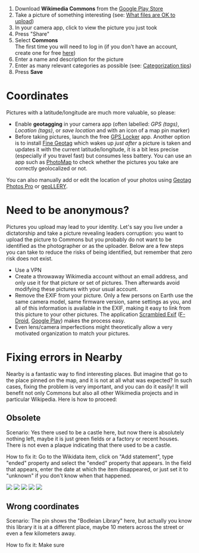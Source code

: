 1. Download **Wikimedia Commons** from the [Google Play Store](https://play.google.com/store/apps/details?id=fr.free.nrw.commons)
2. Take a picture of something interesting (see: [What files are OK to upload](https://commons.wikimedia.org/wiki/Commons:Project_scope#Scope_part_1:_Files))
3. In your camera app, click to view the picture you just took
4. Press "Share"
5. Select **Commons**  
   The first time you will need to log in (if you don't have an account, create one for free [here](https://commons.wikimedia.org/w/index.php?title=Special:UserLogin&type=signup))
6. Enter a name and description for the picture
7. Enter as many relevant categories as possible (see: [Categorization tips](https://commons.wikimedia.org/wiki/Commons:Categories#Categorization_tips))
8. Press **Save**

# Coordinates

Pictures with a latitude/longitude are much more valuable, so please:

- Enable **geotagging** in your camera app (often labelled: *GPS (tags)*, *Location (tags)*, or *save location* and with an icon of a map pin marker)
- Before taking pictures, launch the free [GPS Locker](https://play.google.com/store/apps/details?id=com.silentlexx.gpslock) app. Another option is to install [Fine Geotag](https://play.google.com/store/apps/details?id=eu.faircode.finegeotag) which wakes up _just after_ a picture is taken and updates it with the current latitude/longitude, it is a bit less precise (especially if you travel fast) but consumes less battery. You can use an app such as [PhotoMap](https://play.google.com/store/apps/details?id=eu.bischofs.photomap) to check whether the pictures you take are correctly geolocalized or not.

You can also manually add or edit the location of your photos using [Geotag Photos Pro](https://play.google.com/store/apps/details?id=com.tappytaps.android.geotagphotospro2) or [geoLLERY](https://play.google.com/store/apps/details?id=com.pkg.geollery).

# Need to be anonymous?

Pictures you upload may lead to your identity. Let's say you live under a dictatorship and take a picture revealing leaders corruption: you want to upload the picture to Commons but you probably do not want to be identified as the photographer or as the uploader. Below are a few steps you can take to reduce the risks of being identified, but remember that zero risk does not exist.

- Use a VPN
- Create a throwaway Wikimedia account without an email address, and only use it for that picture or set of pictures. Then afterwards avoid modifying these pictures with your usual account.
- Remove the EXIF from your picture. Only a few persons on Earth use the same camera model, same firmware version, same settings as you, and all of this information is available in the EXIF, making it easy to link from this picture to your other pictures. The application [Scrambled Exif](https://gitlab.com/juanitobananas/scrambled-exif) ([F-Droid](https://f-droid.org/en/packages/com.jarsilio.android.scrambledeggsif/), [Google Play](https://play.google.com/store/apps/details?id=com.jarsilio.android.scrambledeggsif)) makes the process easy.
- Even lens/camera imperfections might theoretically allow a very motivated organization to match your pictures.

# Fixing errors in Nearby

Nearby is a fantastic way to find interesting places. But imagine that go to the place pinned on the map, and it is not at all what was expected? In such cases, fixing the problem is very important, and you can do it easily! It will benefit not only Commons but also all other Wikimedia projects and in particular Wikipedia. Here is how to proceed:

## Obsolete
Scenario: Yes there used to be a castle here, but now there is absolutely nothing left, maybe it is just green fields or a factory or recent houses. There is not even a plaque indicating that there used to be a castle.

How to fix it: Go to the Wikidata item, click on "Add statement", type "ended" property and select the "ended" property that appears. In the field that appears, enter the date at which the item disappeared, or just set it to "unknown" if you don't know when that happened.

![](https://upload.wikimedia.org/wikipedia/commons/c/c1/Wikidata_screenshot_-_Add_statement.png)
![](https://upload.wikimedia.org/wikipedia/commons/5/5c/Wikidata_screenshot_-_select_%22ended%22_property.png)
![](https://upload.wikimedia.org/wikipedia/commons/5/5f/Wikidata_screenshot_-_date.png)
![](https://upload.wikimedia.org/wikipedia/commons/1/1c/Wikidata_screenshot_-_unknown_value.png)
![](https://upload.wikimedia.org/wikipedia/commons/0/0c/Wikidata_screenshot_-_custom-no-unknown_value_menu.png)

## Wrong coordinates
Scenario: The pin shows the "Bodleian Library" here, but actually you know this library it is at a different place, maybe 10 meters across the street or even a few kilometers away.

How to fix it: Make sure 